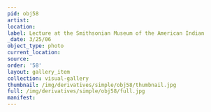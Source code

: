 ```yaml
---
pid: obj58
artist: 
location: 
label: Lecture at the Smithsonian Museum of the American Indian
_date: 3/25/06
object_type: photo
current_location: 
source: 
order: '58'
layout: gallery_item
collection: visual-gallery
thumbnail: /img/derivatives/simple/obj58/thumbnail.jpg
full: /img/derivatives/simple/obj58/full.jpg
manifest: 
---
```

